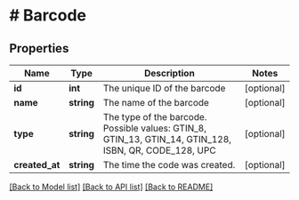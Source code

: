 # # Barcode

## Properties

Name | Type | Description | Notes
------------ | ------------- | ------------- | -------------
**id** | **int** | The unique ID of the barcode | [optional] 
**name** | **string** | The name of the barcode | [optional] 
**type** | **string** | The type of the barcode. Possible values: GTIN_8, GTIN_13, GTIN_14, GTIN_128, ISBN, QR, CODE_128, UPC | [optional] 
**created_at** | **string** | The time the code was created. | [optional] 

[[Back to Model list]](../../README.md#documentation-for-models) [[Back to API list]](../../README.md#documentation-for-api-endpoints) [[Back to README]](../../README.md)


